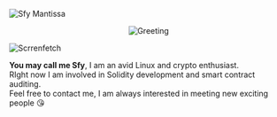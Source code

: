![Sfy Mantissa](https://i.imgur.com/0Cffu3C.png)

<div align="center">
  
  ![Greeting](https://readme-typing-svg.demolab.com/?lines=Hi+there!&color=bd93f9&center=true)
  
</div>

![Scrrenfetch](https://i.imgur.com/rAuR3vC.jpg)

**You may call me Sfy**, I am an avid Linux and crypto enthusiast.<br>
RIght now I am involved in Solidity development and smart contract auditing.<br>
Feel free to contact me, I am always interested in meeting new exciting people 😘
